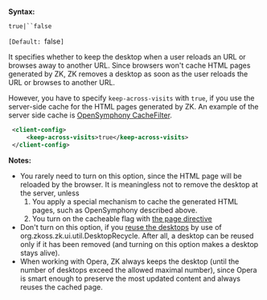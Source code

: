 **Syntax:**

<keep-across-visits>`true|``false`</keep-across-visits>

`[Default: `false`]`

It specifies whether to keep the desktop when a user reloads an URL or
browses away to another URL. Since browsers won't cache HTML pages
generated by ZK, ZK removes a desktop as soon as the user reloads the
URL or browses to another URL.

However, you have to specify `keep-across-visits` with `true`, if you
use the server-side cache for the HTML pages generated by ZK. An example
of the server side cache is [OpenSymphony
CacheFilter](http://www.opensymphony.com/oscache/wiki/CacheFilter.html).

``` xml
 <client-config>
     <keep-across-visits>true</keep-across-visits>
 </client-config>
```

**Notes:**

- You rarely need to turn on this option, since the HTML page will be
  reloaded by the browser. It is meaningless not to remove the desktop
  at the server, unless
  1.  You apply a special mechanism to cache the generated HTML pages,
      such as OpenSymphony described above.
  2.  You turn on the cacheable flag with [the page
      directive](ZUML_Reference/ZUML/Processing_Instructions/page)
- Don't turn on this option, if you [reuse the
  desktops](ZK_Developer's_Reference/Performance_Tips/Reuse_Desktops)
  by use of
  <javadoc type="interface">org.zkoss.zk.ui.util.DesktopRecycle</javadoc>.
  After all, a desktop can be reused only if it has been removed (and
  turning on this option makes a desktop stays alive).
- When working with Opera, ZK always keeps the desktop (until the number
  of desktops exceed the allowed maximal number), since Opera is smart
  enough to preserve the most updated content and always reuses the
  cached page.


